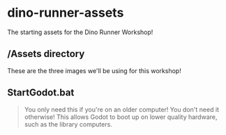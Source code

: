 # dino-runner-assets
The starting assets for the Dino Runner Workshop!

## /Assets directory
These are the three images we'll be using for this workshop!

## StartGodot.bat
> You only need this if you're on an older computer! You don't need it otherwise!
This allows Godot to boot up on lower quality hardware, such as the library computers.
